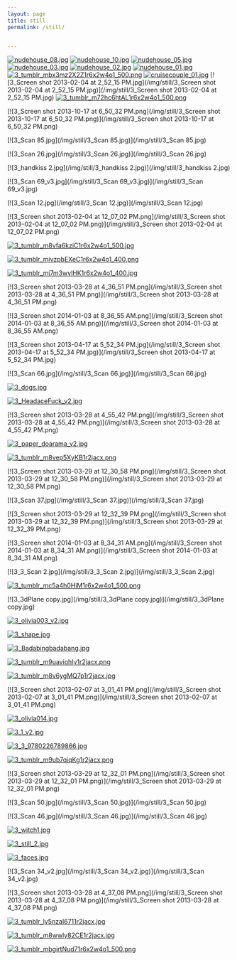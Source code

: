 ```yaml
---
layout: page
title: still
permalink: /still/


---
```

[![nudehouse_08.jpg](/img/still/nudehouse_08.jpg)](/img/still/nudehouse_08.jpg)
[![nudehouse_10.jpg](/img/still/nudehouse_10.jpg)](/img/still/nudehouse_10.jpg)
[![nudehouse_05.jpg](/img/still/nudehouse_05.jpg)](/img/still/nudehouse_05.jpg)
[![nudehouse_03.jpg](/img/still/nudehouse_03.jpg)](/img/still/nudehouse_03.jpg)
[![nudehouse_02.jpg](/img/still/nudehouse_02.jpg)](/img/still/nudehouse_02.jpg)
[![nudehouse_01.jpg](/img/still/nudehouse_01.jpg)](/img/still/nudehouse_01.jpg)
[![3_tumblr_mbx3mz2X2Z1r6x2w4o1_500.png](/img/still/3_tumblr_mbx3mz2X2Z1r6x2w4o1_500.png)](/img/still/3_tumblr_mbx3mz2X2Z1r6x2w4o1_500.png)
[![cruisecouple_01.jpg](/img/still/cruisecouple_01.jpg)](/img/still/cruisecouple_01.jpg)
[![3_Screen shot 2013-02-04 at 2_52_15 PM.jpg](/img/still/3_Screen shot 2013-02-04 at 2_52_15 PM.jpg)](/img/still/3_Screen shot 2013-02-04 at 2_52_15 PM.jpg)
[![3_tumblr_m72hc6htAL1r6x2w4o1_500.png](/img/still/3_tumblr_m72hc6htAL1r6x2w4o1_500.png)](/img/still/3_tumblr_m72hc6htAL1r6x2w4o1_500.png)

[![3_Screen shot 2013-10-17 at 6_50_32 PM.png](/img/still/3_Screen shot 2013-10-17 at 6_50_32 PM.png)](/img/still/3_Screen shot 2013-10-17 at 6_50_32 PM.png)

[![3_Scan 85.jpg](/img/still/3_Scan 85.jpg)](/img/still/3_Scan 85.jpg)

[![3_Scan 26.jpg](/img/still/3_Scan 26.jpg)](/img/still/3_Scan 26.jpg)

[![3_handkiss 2.jpg](/img/still/3_handkiss 2.jpg)](/img/still/3_handkiss 2.jpg)

[![3_Scan 69_v3.jpg](/img/still/3_Scan 69_v3.jpg)](/img/still/3_Scan 69_v3.jpg)

[![3_Scan 12.jpg](/img/still/3_Scan 12.jpg)](/img/still/3_Scan 12.jpg)

[![3_Screen shot 2013-02-04 at 12_07_02 PM.png](/img/still/3_Screen shot 2013-02-04 at 12_07_02 PM.png)](/img/still/3_Screen shot 2013-02-04 at 12_07_02 PM.png)

[![3_tumblr_m8vfa6kziC1r6x2w4o1_500.jpg](/img/still/3_tumblr_m8vfa6kziC1r6x2w4o1_500.jpg)](/img/still/3_tumblr_m8vfa6kziC1r6x2w4o1_500.jpg)

[![3_tumblr_mivzpbEXeC1r6x2w4o1_400.png](/img/still/3_tumblr_mivzpbEXeC1r6x2w4o1_400.png)](/img/still/3_tumblr_mivzpbEXeC1r6x2w4o1_400.png)

[![3_tumblr_mj7m3wvlHK1r6x2w4o1_400.jpg](/img/still/3_tumblr_mj7m3wvlHK1r6x2w4o1_400.jpg)](/img/still/3_tumblr_mj7m3wvlHK1r6x2w4o1_400.jpg)

[![3_Screen shot 2013-03-28 at 4_36_51 PM.png](/img/still/3_Screen shot 2013-03-28 at 4_36_51 PM.png)](/img/still/3_Screen shot 2013-03-28 at 4_36_51 PM.png)


[![3_Screen shot 2014-01-03 at 8_36_55 AM.png](/img/still/3_Screen shot 2014-01-03 at 8_36_55 AM.png)](/img/still/3_Screen shot 2014-01-03 at 8_36_55 AM.png)

[![3_Screen shot 2013-04-17 at 5_52_34 PM.jpg](/img/still/3_Screen shot 2013-04-17 at 5_52_34 PM.jpg)](/img/still/3_Screen shot 2013-04-17 at 5_52_34 PM.jpg)

[![3_Scan 66.jpg](/img/still/3_Scan 66.jpg)](/img/still/3_Scan 66.jpg)

[![3_dogs.jpg](/img/still/3_dogs.jpg)](/img/still/3_dogs.jpg)

[![3_HeadaceFuck_v2.jpg](/img/still/3_HeadaceFuck_v2.jpg)](/img/still/3_HeadaceFuck_v2.jpg)

[![3_Screen shot 2013-03-28 at 4_55_42 PM.png](/img/still/3_Screen shot 2013-03-28 at 4_55_42 PM.png)](/img/still/3_Screen shot 2013-03-28 at 4_55_42 PM.png)

[![3_paper_doarama_v2.jpg](/img/still/3_paper_doarama_v2.jpg)](/img/still/3_paper_doarama_v2.jpg)

[![3_tumblr_m8vep5XyKB1r2jacx.png](/img/still/3_tumblr_m8vep5XyKB1r2jacx.png)](/img/still/3_tumblr_m8vep5XyKB1r2jacx.png)

[![3_Screen shot 2013-03-29 at 12_30_58 PM.png](/img/still/3_Screen shot 2013-03-29 at 12_30_58 PM.png)](/img/still/3_Screen shot 2013-03-29 at 12_30_58 PM.png)

[![3_Scan 37.jpg](/img/still/3_Scan 37.jpg)](/img/still/3_Scan 37.jpg)

[![3_Screen shot 2013-03-29 at 12_32_39 PM.png](/img/still/3_Screen shot 2013-03-29 at 12_32_39 PM.png)](/img/still/3_Screen shot 2013-03-29 at 12_32_39 PM.png)

[![3_Screen shot 2014-01-03 at 8_34_31 AM.png](/img/still/3_Screen shot 2014-01-03 at 8_34_31 AM.png)](/img/still/3_Screen shot 2014-01-03 at 8_34_31 AM.png)

[![3_3_Scan 2.jpg](/img/still/3_3_Scan 2.jpg)](/img/still/3_3_Scan 2.jpg)

[![3_tumblr_mc5a4h0HiM1r6x2w4o1_500.png](/img/still/3_tumblr_mc5a4h0HiM1r6x2w4o1_500.png)](/img/still/3_tumblr_mc5a4h0HiM1r6x2w4o1_500.png)

[![3_3dPlane copy.jpg](/img/still/3_3dPlane copy.jpg)](/img/still/3_3dPlane copy.jpg)

[![3_olivia003_v2.jpg](/img/still/3_olivia003_v2.jpg)](/img/still/3_olivia003_v2.jpg)

[![3_shape.jpg](/img/still/3_shape.jpg)](/img/still/3_shape.jpg)

[![3_Badabingbadabang.jpg](/img/still/3_Badabingbadabang.jpg)](/img/still/3_Badabingbadabang.jpg)

[![3_tumblr_m9uaviohIy1r2jacx.png](/img/still/3_tumblr_m9uaviohIy1r2jacx.png)](/img/still/3_tumblr_m9uaviohIy1r2jacx.png)



[![3_tumblr_m8v6ygMQ7p1r2jacx.jpg](/img/still/3_tumblr_m8v6ygMQ7p1r2jacx.jpg)](/img/still/3_tumblr_m8v6ygMQ7p1r2jacx.jpg)

[![3_Screen shot 2013-02-07 at 3_01_41 PM.png](/img/still/3_Screen shot 2013-02-07 at 3_01_41 PM.png)](/img/still/3_Screen shot 2013-02-07 at 3_01_41 PM.png)

[![3_olivia014.jpg](/img/still/3_olivia014.jpg)](/img/still/3_olivia014.jpg)

[![3_1_v2.jpg](/img/still/3_1_v2.jpg)](/img/still/3_1_v2.jpg)

[![3_3_9780226789866.jpg](/img/still/3_3_9780226789866.jpg)](/img/still/3_3_9780226789866.jpg)

[![3_tumblr_m9ub7qiqKg1r2jacx.png](/img/still/3_tumblr_m9ub7qiqKg1r2jacx.png)](/img/still/3_tumblr_m9ub7qiqKg1r2jacx.png)

[![3_Screen shot 2013-03-29 at 12_32_01 PM.png](/img/still/3_Screen shot 2013-03-29 at 12_32_01 PM.png)](/img/still/3_Screen shot 2013-03-29 at 12_32_01 PM.png)

[![3_Scan 50.jpg](/img/still/3_Scan 50.jpg)](/img/still/3_Scan 50.jpg)

[![3_Scan 46.jpg](/img/still/3_Scan 46.jpg)](/img/still/3_Scan 46.jpg)

[![3_witch1.jpg](/img/still/3_witch1.jpg)](/img/still/3_witch1.jpg)

[![3_still_2.jpg](/img/still/3_still_2.jpg)](/img/still/3_still_2.jpg)

[![3_faces.jpg](/img/still/3_faces.jpg)](/img/still/3_faces.jpg)

[![3_Scan 34_v2.jpg](/img/still/3_Scan 34_v2.jpg)](/img/still/3_Scan 34_v2.jpg)

[![3_Screen shot 2013-03-28 at 4_37_08 PM.png](/img/still/3_Screen shot 2013-03-28 at 4_37_08 PM.png)](/img/still/3_Screen shot 2013-03-28 at 4_37_08 PM.png)

[![3_tumblr_ly5nzaI6711r2jacx.jpg](/img/still/3_tumblr_ly5nzaI6711r2jacx.jpg)](/img/still/3_tumblr_ly5nzaI6711r2jacx.jpg)

[![3_tumblr_m8wwly82CE1r2jacx.jpg](/img/still/3_tumblr_m8wwly82CE1r2jacx.jpg)](/img/still/3_tumblr_m8wwly82CE1r2jacx.jpg)

[![3_tumblr_mbgirtNud71r6x2w4o1_500.png](/img/still/3_tumblr_mbgirtNud71r6x2w4o1_500.png)](/img/still/3_tumblr_mbgirtNud71r6x2w4o1_500.png)

